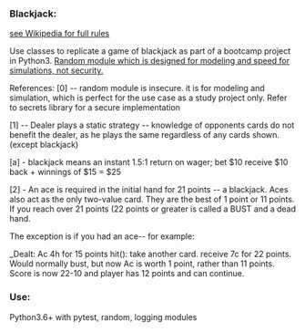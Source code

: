 ### Blackjack:

[see Wikipedia for full rules](https://en.wikipedia.org/wiki/Blackjack)

Use classes to replicate a game of blackjack as part of a bootcamp project in Python3.
[Random module which is designed for modeling and speed for simulations, not security.](https://docs.python.org/3/library/secrets.html)

References:
[0] -- random module is insecure. it is for modeling and simulation, which is perfect for the use case as a study project only.
Refer to secrets library for a secure implementation

[1] -- Dealer plays a static strategy -- knowledge of opponents cards do not benefit the dealer, as he plays the same regardless of any cards shown. (except blackjack)

[a] - blackjack means an instant 1.5:1 return on wager;
bet $10 receive $10 back + winnings of $15 = $25

[2] - An ace is required in the initial hand for 21 points -- a blackjack. Aces also act as the only two-value card. They are the best of 1 point or 11 points. If you reach over 21 points (22 points or greater is called a BUST and a dead hand.

The exception is if you had an ace--
for example:

\_Dealt: Ac 4h for 15 points
hit(): take another card. receive 7c for 22 points. Would normally bust,
but now Ac is worth 1 point, rather than 11 points. Score is now 22-10 and player has 12 points and can continue.

### Use:

Python3.6+ with pytest, random, logging modules
